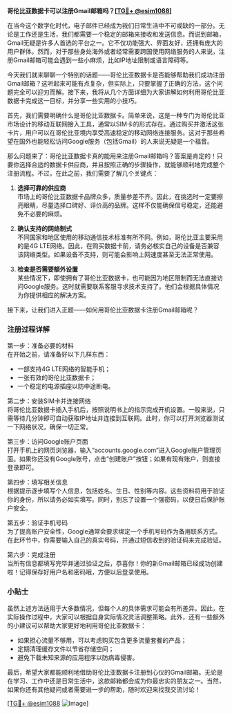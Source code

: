 **哥伦比亚数据卡可以注册Gmail邮箱吗？[[TG💪+ @esim1088](https://t.me/s/esim1088)]**

在当今这个数字化时代，电子邮件已经成为我们日常生活中不可或缺的一部分。无论是工作还是生活，我们都需要一个稳定的邮箱来接收和发送信息。而说到邮箱，Gmail无疑是许多人首选的平台之一。它不仅功能强大、界面友好，还拥有庞大的用户群体。然而，对于那些身处海外或者经常需要跨国使用网络服务的人来说，注册Gmail邮箱可能会遇到一些小麻烦，比如IP地址限制或语言障碍等。

今天我们就来聊聊一个特别的话题——哥伦比亚数据卡是否能够帮助我们成功注册Gmail邮箱？这听起来可能有点复杂，但实际上，只要掌握了正确的方法，这个问题完全可以迎刃而解。接下来，我将从几个方面详细为大家讲解如何利用哥伦比亚数据卡完成这一目标，并分享一些实用的小技巧。

首先，我们需要明确什么是哥伦比亚数据卡。简单来说，这是一种专门为哥伦比亚市场设计的移动互联网接入工具，通常以SIM卡的形式存在。通过购买并激活这张卡片，用户可以在哥伦比亚境内享受高速稳定的移动网络连接服务。这对于那些希望在国外也能轻松访问Google服务（包括Gmail）的人来说无疑是一个福音。

那么问题来了：哥伦比亚数据卡真的能用来注册Gmail邮箱吗？答案是肯定的！只要你选择合适的数据卡供应商，并且按照正确的步骤操作，就能够顺利地完成整个注册流程。不过，在此之前，我们需要了解几个关键点：

1. **选择可靠的供应商**  
   市场上的哥伦比亚数据卡品牌众多，质量参差不齐。因此，在挑选时一定要擦亮眼睛，尽量选择口碑好、评价高的品牌。这样不仅能确保信号稳定，还能避免不必要的麻烦。

2. **确认支持的网络制式**  
   不同国家和地区使用的移动通信技术标准有所不同。例如，哥伦比亚主要采用的是4G LTE网络。因此，在购买数据卡前，请务必核实自己的设备是否兼容该网络类型。如果设备不支持，则可能会影响上网速度甚至无法正常使用。

3. **检查是否需要额外设置**  
   某些情况下，即使拥有了哥伦比亚数据卡，也可能因为地区限制而无法直接访问Google服务。这时就需要联系客服寻求技术支持了。他们会根据具体情况为你提供相应的解决方案。

接下来，让我们进入正题——如何用哥伦比亚数据卡注册Gmail邮箱呢？

### 注册过程详解

第一步：准备必要的材料  
在开始之前，请准备好以下几样东西：
- 一部支持4G LTE网络的智能手机；
- 一张有效的哥伦比亚数据卡；
- 一个稳定的电源插座以防中途断电。

第二步：安装SIM卡并连接网络  
将哥伦比亚数据卡插入手机后，按照说明书上的指示完成开机设置。一般来说，只需等待几分钟即可自动获取IP地址并连接到互联网。此时，你可以打开浏览器测试一下网络状况，确保一切正常。

第三步：访问Google账户页面  
打开手机上的网页浏览器，输入“accounts.google.com”进入Google账户管理页面。如果你还没有Google账号，点击“创建账户”按钮；如果有现有账户，则直接登录即可。

第四步：填写相关信息  
根据提示逐步填写个人信息，包括姓名、生日、性别等内容。这些资料将用于验证你的身份，所以请务必如实填写。同时，别忘了设置一个强密码，以便日后保护账户安全。

第五步：验证手机号码  
为了提高账户安全性，Google通常会要求绑定一个手机号码作为备用联系方式。在此环节中，你需要输入自己的真实号码，并通过短信收到的验证码来完成验证。

第六步：完成注册  
当所有信息都填写完毕并通过验证之后，恭喜你！你的新Gmail邮箱已经成功创建啦！记得保存好用户名和密码哦，方便以后登录使用。

### 小贴士

虽然上述方法适用于大多数情况，但每个人的具体需求可能会有所差异。因此，在实际操作过程中，大家可以根据自身实际情况灵活调整策略。此外，还有一些额外的小建议可以帮助大家更好地利用哥伦比亚数据卡：

- 如果担心流量不够用，可以考虑购买包含更多流量套餐的产品；
- 定期清理缓存文件以节省存储空间；
- 避免下载未知来源的应用程序以防病毒侵害。

最后，希望大家都能顺利地借助哥伦比亚数据卡注册到心仪的Gmail邮箱。无论是在学习、工作中还是日常生活中，这款邮箱都会成为你最忠实的朋友之一。当然，如果你还有其他疑问或者需要进一步的帮助，随时欢迎来找我交流讨论！

[[TG💪+ @esim1088](https://t.me/s/esim1088) ![Image](https://i.postimg.cc/4NQfJmqS/Snipaste-2025-05-13-00-14-12.png)]